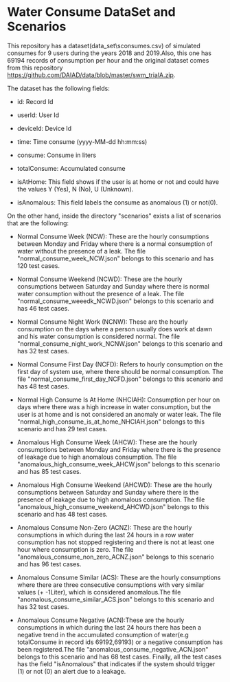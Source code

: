 # Water Consume DataSet and Scenarios

This repository has a dataset(data_set\sconsumes.csv) of simulated consumes for 9 users during the years 2018 and 2019.Also, this one has 69194 records of consumption per hour and the original dataset comes from this repository https://github.com/DAIAD/data/blob/master/swm_trialA.zip.

The dataset has the following fields:

 * id: Record Id

 * userId: User Id
 
 * deviceId: Device Id
 
 * time: Time consume (yyyy-MM-dd hh:mm:ss)
 
 * consume: Consume in liters
 
 * totalConsume: Accumulated consume
 
 * isAtHome: This field shows if the user is at home or not and could have the values Y (Yes), N (No), U (Unknown).
 
 * isAnomalous: This field labels the consume as anomalous (1) or not(0).
 
 
On the other hand, inside the directory "scenarios" exists a list of scenarios that are the following:

  *	Normal Consume Week (NCW): These are the hourly consumptions between Monday and Friday where there is a normal consumption of water without the presence of a leak. The file "normal_consume_week_NCW.json" belongs to this scenario and has 120 test cases.

  *	Normal Consume Weekend (NCWD): These are the hourly consumptions between Saturday and Sunday where there is normal water consumption without the presence of a leak. The file "normal_consume_weeedk_NCWD.json" belongs to this scenario and has 46 test cases.
  
  *	Normal Consume Night Work (NCNW): These are the hourly consumption on the days where a person usually does work at dawn and his water consumption is considered normal. The file "normal_consume_night_work_NCNW.json" belongs to this scenario and has 32 test cases.
  
  *	Normal Consume First Day (NCFD): Refers to hourly consumption on the first day of system use, where there should be normal consumption. The file "normal_consume_first_day_NCFD.json" belongs to this scenario and has 48 test cases.
  
  *	Normal High Consume Is At Home (NHCIAH): Consumption per hour on days where there was a high increase in water consumption, but the user is at home and is not considered an anomaly or water leak. The file "normal_high_consume_is_at_home_NHCIAH.json" belongs to this scenario and has 29 test cases.
  
  *	Anomalous High Consume Week (AHCW): These are the hourly consumptions between Monday and Friday where there is the presence of leakage due to high anomalous consumption. The file "anomalous_high_consume_week_AHCW.json" belongs to this scenario and has 85 test cases.

  *	Anomalous High Consume Weekend (AHCWD): These are the hourly consumptions between Saturday and Sunday where there is the presence of leakage due to high anomalous consumption. The file "anomalous_high_consume_weekend_AHCWD.json" belongs to this scenario and has 48 test cases.
  
  *	Anomalous Consume Non-Zero (ACNZ): These are the hourly consumptions in which during the last 24 hours in a row water consumption has not stopped registering and there is not at least one hour where consumption is zero. The file "anomalous_consume_non_zero_ACNZ.json" belongs to this scenario and has 96 test cases.
  
  *	Anomalous Consume Similar (ACS): These are the hourly consumptions where there are three consecutive consumptions with very similar values (+ -1Liter), which is considered anomalous.The file "anomalous_consume_similar_ACS.json" belongs to this scenario and has 32 test cases.
  
  *	Anomalous Consume Negative (ACN):These are the hourly consumptions in which during the last 24 hours there has been a negative trend in the accumulated consumption of water(e.g totalConsume in record ids 69192,69193) or a negative consumption has been registered.The file "anomalous_consume_negative_ACN.json" belongs to this scenario and has 68 test cases.
  Finally, all the test cases has the field "isAnomalous" that indicates if the system should trigger (1) or not (0) an alert due to a leakage.